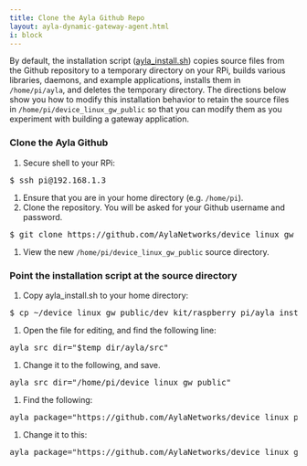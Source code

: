 ```yaml
---
title: Clone the Ayla Github Repo
layout: ayla-dynamic-gateway-agent.html
i: block
---
```


By default, the installation script ([ayla_install.sh](https://github.com/AylaNetworks/device_linux_gw_public/blob/master/dev_kit/raspberry_pi/ayla_install.sh)) copies source files from the Github repository to a temporary directory on your RPi, builds various libraries, daemons, and example applications, installs them in ```/home/pi/ayla```, and deletes the temporary directory. The directions below show you how to modify this installation behavior to retain the source files in ```/home/pi/device_linux_gw_public``` so that you can modify them as you experiment with building a gateway application. 

### Clone the Ayla Github

1. Secure shell to your RPi:
<pre>
$ ssh pi@192.168.1.3
</pre>
1. Ensure that you are in your home directory (e.g. ```/home/pi```).
1. Clone the repository. You will be asked for your Github username and password.
<pre>
$ git clone https&#58;//github.com/AylaNetworks/device_linux_gw_public.git
</pre>
1. View the new ```/home/pi/device_linux_gw_public``` source directory.

### Point the installation script at the source directory

1. Copy ayla_install.sh to your home directory:
<pre>
$ cp ~/device_linux_gw_public/dev_kit/raspberry_pi/ayla_install.sh ~/ 
</pre>
1. Open the file for editing, and find the following line:
<pre>
ayla_src_dir="$temp_dir/ayla/src"
</pre>
1. Change it to the following, and save.
<pre>
ayla_src_dir="/home/pi/device_linux_gw_public"
</pre>
1. Find the following:
<pre>
ayla_package="https&#58;//github.com/AylaNetworks/device_linux_public.git"
</pre>
1. Change it to this:
<pre>
ayla_package="https&#58;//github.com/AylaNetworks/device_linux_gw_public.git"
</pre>
